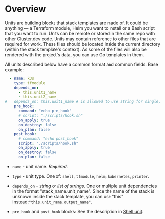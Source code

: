 # Overview

Units are building blocks that stack templates are made of. It could be anything — a Terraform module, Helm you want to install or a Bash script that you want to run. Units can be remote or stored in the same repo with other Cluster.dev code. Units may contain reference to other files that are required for work. These files should be located inside the current directory (within the stack template's context). As some of the files will also be rendered with the project's data, you can use Go templates in them.

All units described below have a common format and common fields. Base example:

```yaml
  - name: k3s
    type: tfmodule
    depends_on:
      - this.unit1_name
      - this.unit2_name
#   depends_on: this.unit1_name # is allowed to use string for single, or list for multiple dependencies
    pre_hook:
      command: "echo pre_hook"
      # script: "./scripts/hook.sh"
      on_apply: true
      on_destroy: false
      on_plan: false
    post_hook:
      # command: "echo post_hook"
      script: "./scripts/hook.sh"
      on_apply: true
      on_destroy: false
      on_plan: false
```

* `name` - unit name. *Required*.

* `type` - unit type. One of: `shell`, `tfmodule`, `helm`, `kubernetes`, `printer`. 

* `depends_on` - *string* or *list of strings*. One or multiple unit dependencies in the format "stack_name.unit_name". Since the name of the stack is unknown inside the stack template, you can use "this" instead:`"this.unit_name.output_name"`.

* `pre_hook` and `post_hook` blocks: See the description in [Shell unit](https://docs.cluster.dev/units-shell/#options). 
